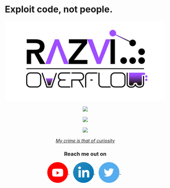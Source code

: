 # Exploit code, not people.
![RazviOverflow](./images/logo_v0.png)


<p align="center">
	<a href="https://github.com/anuraghazra/github-readme-stats"><img src="https://github-readme-stats.vercel.app/api?username=razvioverflow&count_private=true&show_icons=true&theme=radical"></a></p>
<p align="center">
	<a href="https://git.io/streak-stats"><img src="https://github-readme-streak-stats.herokuapp.com?user=RazviOverflow&theme=radical&date_format=M%20j%5B%2C%20Y%5D"></a></p>
<p align="center">
	<a href="https://github.com/ryo-ma/github-profile-trophy"><img src="https://github-profile-trophy.vercel.app/?username=razvioverflow&theme=radical"></a>
</p>

<p align="center">
	<a href="http://phrack.org/issues/7/3.html"><i>My crime is that of curiosity</i></a>
</p>

<div align="center">
  <h3><b>Reach me out on</b></h3>
</div>

<p align="center">
	<a href="https://www.youtube.com/RazviOverflow" target="_blank">
	  <img align="center" alt="RazviOverflow on YouTube" width="65px" src="./images/Youtube.svg" />
	</a> &nbsp;&nbsp;
	<a href="https://es.linkedin.com/in/razvioverflow" target="_blank">
	  <img align="center" alt="RazviOverflow on LinkedIn" width="65px" src="./images/LinkedIn.svg" />
	</a> &nbsp;&nbsp;
	<a href="https://twitter.com/razvieu" target="_blank">
	  <img align="center" alt="Razvieu on Twitter" width="65px" src="./images/Twitter.svg" />
	</a> &nbsp;&nbsp;

</p>


<!--
**RazviOverflow/RazviOverflow** is a ✨ _special_ ✨ repository because its `README.md` (this file) appears on your GitHub profile.

Here are some ideas to get you started:

- 🔭 I’m currently working on ...
- 🌱 I’m currently learning ...
- 👯 I’m looking to collaborate on ...
- 🤔 I’m looking for help with ...
- 💬 Ask me about ...
- 📫 How to reach me: ...
- 😄 Pronouns: ...
- ⚡ Fun fact: ...
-->
